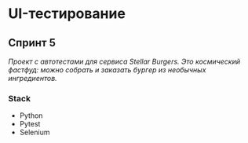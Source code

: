 # UI-тестирование

## Спринт 5 
 </span>

_Проект с автотестами для сервиса Stellar Burgers. Это космический фастфуд: можно собрать и заказать бургер из необычных ингредиентов._

### Stack 
- Python
- Pytest
- Selenium
